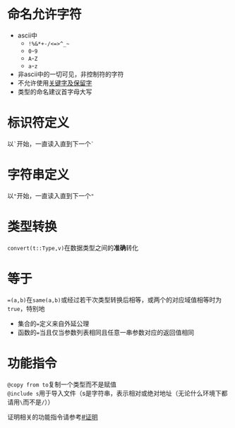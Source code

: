 # 命名允许字符
* ascii中
	- `!%&*+-/<=>^_~`
	- `0`-`9`
	- `A`-`Z`
	- `a`-`z`
* 非ascii中的一切可见，非控制符的字符
* 不允许使用[关键字及保留字](keywords.md)
* 类型的命名建议首字母大写

# 标识符定义
以`` ` ``开始，一直读入直到下一个`` ` ``

# 字符串定义
以`"`开始，一直读入直到下一个`"`

# 类型转换
`convert(t::Type,v)`在数据类型之间的**准确**转化

# 等于
`=(a,b)`在`same(a,b)`或经过若干次类型转换后相等，或两个的对应域值相等时为`true`，特别地
* 集合的`=`定义来自外延公理
* 函数的`=`当且仅当参数列表相同且任意一串参数对应的返回值相同

# 功能指令
`@copy from to`复制一个类型而不是赋值  
`@include s`用于导入文件（s是字符串，表示相对或绝对地址（无论什么环境下都请用`\`而不是`/`））

证明相关的功能指令请参考[#证明](codeblock.md/#证明)
